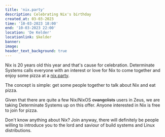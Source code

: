 ```yaml
---
title: 'nix.party'
description: Celebrating Nix's birthday
created_at: 03-03-2023
time: '10-03-2023 18:00'
end: '10-03-2023 22:00'
location: 'De Kelder'
locationlink: $kelder
banner: 
image: 
header_text_background: true
---
```


Nix is 20 years old this year and that's cause for celebration. Determinate
Systems calls everyone with an interest or love for Nix to come together and
enjoy some pizza at a [nix.party](https://www.nix.party/).

The concept is simple: get some people together to talk about Nix and eat pizza.

Given that there are quite a few Nix/NixOS ~~evangelists~~ users in Zeus, we 
are taking Determinate Systems up on this offer. Anyone interested in Nix is 
free to join for pizza.

Don't know anything about Nix? Join anyway, there will definitely be people 
willing to introduce you to the lord and saviour of build systems and Linux 
distributions.
